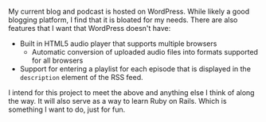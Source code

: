 My current blog and podcast is hosted on WordPress.  While likely a good blogging platform, I find
that it is bloated for my needs.  There are also features that I want that WordPress doesn't have:

* Built in HTML5 audio player that supports multiple browsers
	* Automatic conversion of uploaded audio files into formats supported for all browsers
* Support for entering a playlist for each episode that is displayed in the <code>description</code>
element of the RSS feed.

I intend for this project to meet the above and anything else I think of along the way.  It will also 
serve as a way to learn Ruby on Rails.  Which is something I want to do, just for fun.
